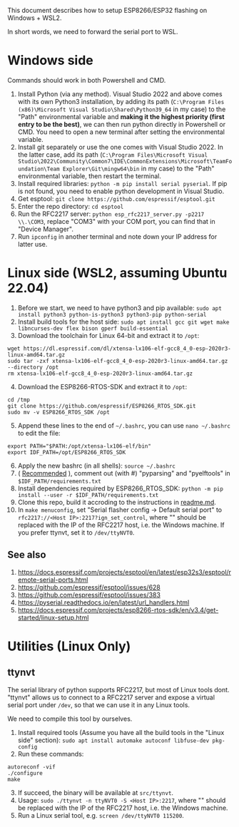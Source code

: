 This document describes how to setup ESP8266/ESP32 flashing on Windows + WSL2.

In short words, we need to forward the serial port to WSL. 

# Windows side
Commands should work in both Powershell and CMD.

1. Install Python (via any method). Visual Studio 2022 and above comes with its own Python3 installation, by adding its path (`C:\Program Files (x86)\Microsoft Visual Studio\Shared\Python39_64` in my case) to the "Path" environmental variable and __making it the highest priority (first entry to be the best)__, we can then run python directly in Powershell or CMD. You need to open a new terminal after setting the environmental variable.
2. Install git separately or use the one comes with Visual Studio 2022. In the latter case, add its path (`C:\Program Files\Microsoft Visual Studio\2022\Community\Common7\IDE\CommonExtensions\Microsoft\TeamFoundation\Team Explorer\Git\mingw64\bin` in my case) to the "Path" environmental variable, then restart the terminal.
2. Install required libraries: `python -m pip install serial pyserial`. If pip is not found, you need to enable python development in Visual Studio.
3. Get esptool: `git clone https://github.com/espressif/esptool.git`
4. Enter the repo directory: `cd esptool`
5. Run the RFC2217 server: `python esp_rfc2217_server.py -p2217 \\.\COM3`, replace "COM3" with your COM port, you can find that in "Device Manager".
6. Run `ipconfig` in another terminal and note down your IP address for latter use.

# Linux side (WSL2, assuming Ubuntu 22.04)
1. Before we start, we need to have python3 and pip available: `sudo apt install python3 python-is-python3 python3-pip python-serial`
2. Install build tools for the host side: `sudo apt install gcc git wget make libncurses-dev flex bison gperf build-essential`
3. Download the toolchain for Linux 64-bit and extract it to `/opt`:
```
wget https://dl.espressif.com/dl/xtensa-lx106-elf-gcc8_4_0-esp-2020r3-linux-amd64.tar.gz
sudo tar -zxf xtensa-lx106-elf-gcc8_4_0-esp-2020r3-linux-amd64.tar.gz --directory /opt
rm xtensa-lx106-elf-gcc8_4_0-esp-2020r3-linux-amd64.tar.gz
```
4. Download the ESP8266-RTOS-SDK and extract it to `/opt`:
```
cd /tmp
git clone https://github.com/espressif/ESP8266_RTOS_SDK.git
sudo mv -v ESP8266_RTOS_SDK /opt
```
5. Append these lines to the end of `~/.bashrc`, you can use `nano ~/.bashrc` to edit the file:
```
export PATH="$PATH:/opt/xtensa-lx106-elf/bin"
export IDF_PATH=/opt/ESP8266_RTOS_SDK
```
6. Apply the new bashrc (in all shells): `source ~/.bashrc`
6. ( [Recommended](https://github.com/espressif/ESP8266_RTOS_SDK/issues/1229) ), comment out (with #) "pyparsing" and "pyelftools" in `$IDF_PATH/requirements.txt`
7. Install dependencies required by ESP8266_RTOS_SDK: `python -m pip install --user -r $IDF_PATH/requirements.txt`
8. Clone this repo, build it accroding to the instructions in [readme.md](readme.md).
9. In `make menuconfig`, set "Serial flasher config -> Default serial port" to `rfc2217://<Host IP>:2217?ign_set_control`, where "<Host IP>" should be replaced with the IP of the RFC2217 host, i.e. the Windows machine. If you prefer ttynvt, set it to `/dev/ttyNVT0`.

## See also
1. https://docs.espressif.com/projects/esptool/en/latest/esp32s3/esptool/remote-serial-ports.html
2. https://github.com/espressif/esptool/issues/628
3. https://github.com/espressif/esptool/issues/383
4. https://pyserial.readthedocs.io/en/latest/url_handlers.html
5. https://docs.espressif.com/projects/esp8266-rtos-sdk/en/v3.4/get-started/linux-setup.html

# Utilities (Linux Only)

## ttynvt
The serial library of python supports RFC2217, but most of Linux tools dont. "ttynvt" allows us to connect to a RFC2217 server and expose a virtual serial port under `/dev`, so that we can use it in any Linux tools.

We need to compile this tool by ourselves.

1. Install required tools (Assume you have all the build tools in the "Linux side" section): `sudo apt install automake autoconf libfuse-dev pkg-config`
2. Run these commands:
```
autoreconf -vif
./configure
make
```
3. If succeed, the binary will be available at `src/ttynvt`.
4. Usage: `sudo ./ttynvt -n ttyNVT0 -S <Host IP>:2217`, where "<Host IP>" should be replaced with the IP of the RFC2217 host, i.e. the Windows machine.
5. Run a Linux serial tool, e.g. `screen /dev/ttyNVT0 115200`.
